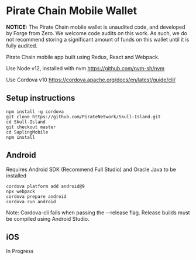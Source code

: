 # Pirate Chain Mobile Wallet

**NOTICE:**
The Pirate Chain mobile wallet is unaudited code, and developed by Forge from Zero. We welcome code audits on this work. As such, we do not recommend storing a significant amount of funds on this wallet until it is fully audited.


Pirate Chain mobile app built using Redux, React and Webpack.

Use Node v12, installed with nvm
https://github.com/nvm-sh/nvm

Use Cordova v10
https://cordova.apache.org/docs/en/latest/guide/cli/



## Setup instructions

```
npm install -g cordova
git clone https://github.com/PirateNetwork/Skull-Island.git
cd Skull-Island
git checkout master
cd SaplingMobile
npm install
```

## Android
Requires Android SDK (Recommend Full Studio) and Oracle Java to be installed
```
cordova platform add android@9
npx webpack
cordova prepare android
cordova run android
```

Note: Cordova-cli fails when passing the --release flag. Release builds must be compiled using Android Studio.


## iOS

In Progress
